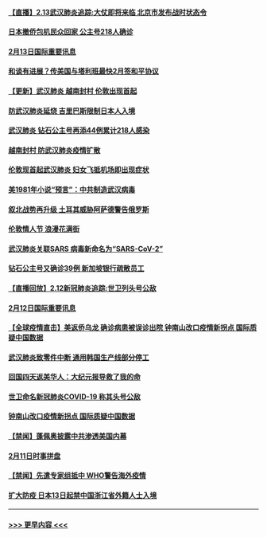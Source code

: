 #### [【直播】2.13武汉肺炎追踪:大仗即将来临 北京市发布战时状态令](../pages/prog202/a102776399.md?t=02132233) 
#### [日本撤侨包机民众回家 公主号218人确诊](../pages/prog202/a102776346.md?t=02132233) 
#### [2月13日国际重要讯息](../pages/prog202/a102776339.md?t=02132233) 
#### [和谈有进展？传美国与塔利班最快2月签和平协议](../pages/prog202/a102776291.md?t=02132233) 
#### [【更新】武汉肺炎 越南封村 伦敦出现首起](../pages/prog202/a102770740.md?t=02132233) 
#### [防武汉肺炎延烧 吉里巴斯限制日本人入境](../pages/prog202/a102776276.md?t=02132233) 
#### [武汉肺炎 钻石公主号再添44例累计218人感染](../pages/prog202/a102776089.md?t=02132233) 
#### [越南封村 防武汉肺炎疫情扩散](../pages/prog202/a102776214.md?t=02132233) 
#### [伦敦现首起武汉肺炎 妇女飞抵机场即出现症状](../pages/prog202/a102776031.md?t=02132233) 
#### [美1981年小说“预言”：中共制造武汉病毒](../pages/prog202/a102775980.md?t=02132233) 
#### [叙北战势再升级 土耳其威胁阿萨德警告俄罗斯](../pages/prog202/a102775904.md?t=02132233) 
#### [伦敦情人节 浪漫花满街](../pages/prog202/a102775786.md?t=02132233) 
#### [武汉肺炎关联SARS 病毒新命名为“SARS-CoV-2”](../pages/prog202/a102775719.md?t=02132233) 
#### [钻石公主号又确诊39例 新加坡银行疏散员工](../pages/prog202/a102775691.md?t=02132233) 
#### [【直播回放】2.12新冠肺炎追踪:世卫列头号公敌](../pages/prog202/a102775541.md?t=02132233) 
#### [2月12日国际重要讯息](../pages/prog202/a102775437.md?t=02132233) 
#### [【全球疫情直击】美返侨乌龙 确诊病患被误诊出院 钟南山改口疫情新拐点 国际质疑中国数据](../pages/prog202/a102775378.md?t=02132233) 
#### [武汉肺炎致零件中断 通用韩国生产线部分停工](../pages/prog202/a102775365.md?t=02132233) 
#### [回国四天返美华人：大纪元报导救了我的命](../pages/prog202/a102775342.md?t=02132233) 
#### [世卫命名新冠肺炎COVID-19 称其头号公敌](../pages/prog202/a102775196.md?t=02132233) 
#### [钟南山改口疫情新拐点 国际质疑中国数据](../pages/prog202/a102775178.md?t=02132233) 
#### [【禁闻】蓬佩奥披露中共渗透美国内幕](../pages/prog202/a102775129.md?t=02132233) 
#### [2月11日时事拼盘](../pages/prog202/a102775140.md?t=02132233) 
#### [【禁闻】先遣专家组抵中 WHO警告海外疫情](../pages/prog202/a102775112.md?t=02132233) 
#### [扩大防疫 日本13日起禁中国浙江省外籍人士入境](../pages/prog202/a102775051.md?t=02132233) 

----
#### [ >>> 更早内容 <<< ](../indexes/prog202-earlier.md)
